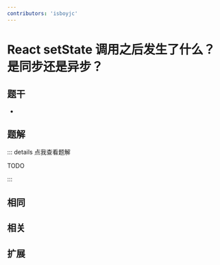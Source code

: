 ```yaml
---
contributors: 'isboyjc'
---
```


# React setState 调用之后发生了什么？是同步还是异步？


## 题干

- 



## 题解

::: details 点我查看题解

  TODO

:::



## 相同


## 相关


## 扩展

